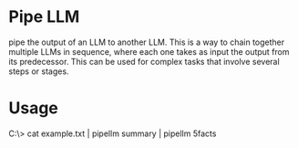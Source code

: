 # Pipe LLM
pipe the output of an LLM to another LLM. This is a way to chain together multiple LLMs in sequence, where each one takes as input the output from its predecessor. This can be used for complex tasks that involve several steps or stages.

# Usage
C:\\> cat example.txt | pipellm summary | pipellm 5facts
